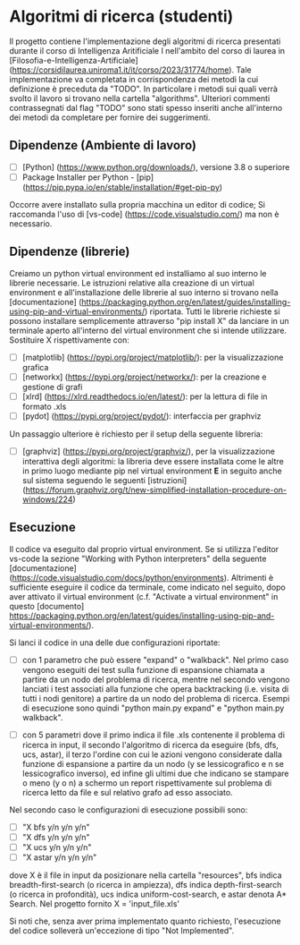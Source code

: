 # Algoritmi di ricerca (studenti)

Il progetto contiene l'implementazione degli algoritmi di ricerca presentati durante il corso di Intelligenza Aritificiale I nell'ambito del corso di laurea in [Filosofia-e-Intelligenza-Artificiale] (https://corsidilaurea.uniroma1.it/it/corso/2023/31774/home). Tale implementazione va completata
in corrispondenza dei metodi la cui definizione è preceduta da "TODO". In particolare i metodi
sui quali verrà svolto il lavoro si trovano nella cartella "algorithms". Ulteriori commenti 
contrassegnati dal flag "TODO" sono stati spesso inseriti anche all'interno dei metodi da
completare per fornire dei suggerimenti.


## Dipendenze (Ambiente di lavoro)

- [ ] [Python] (https://www.python.org/downloads/), versione 3.8 o superiore 
- [ ] Package Installer per Python - [pip] (https://pip.pypa.io/en/stable/installation/#get-pip-py) 

Occorre avere installato sulla propria macchina un editor di codice; Si raccomanda l'uso 
di [vs-code] (https://code.visualstudio.com/) ma non è necessario.


## Dipendenze (librerie)

Creiamo un python virtual environment ed installiamo al suo interno le librerie necessarie.
Le istruzioni relative alla creazione di un virtual environment e all'installazione delle librerie al
suo interno si trovano nella [documentazione] (https://packaging.python.org/en/latest/guides/installing-using-pip-and-virtual-environments/) riportata. Tutti le librerie richieste si possono installare
semplicemente attraverso "pip install X" da lanciare in un terminale aperto all'interno 
del virtual environment che si intende utilizzare. Sostituire X rispettivamente con:

- [ ] [matplotlib] (https://pypi.org/project/matplotlib/): per la visualizzazione grafica
- [ ] [networkx] (https://pypi.org/project/networkx/): per la creazione e gestione di grafi
- [ ] [xlrd] (https://xlrd.readthedocs.io/en/latest/): per la lettura di file in formato .xls
- [ ] [pydot] (https://pypi.org/project/pydot/): interfaccia per graphviz

Un passaggio ulteriore è richiesto per il setup della seguente libreria:

- [ ] [graphviz] (https://pypi.org/project/graphviz/), per la visualizzazione interattiva degli algoritmi: 
    la libreria deve essere installata come le altre in primo luogo mediante pip nel virtual environment 
    **E** in seguito anche sul sistema seguendo le seguenti [istruzioni] (https://forum.graphviz.org/t/new-simplified-installation-procedure-on-windows/224)

## Esecuzione 

Il codice va eseguito dal proprio virtual environment. Se si utilizza l'editor vs-code 
la sezione "Working with Python interpreters" della seguente [documentazione] (https://code.visualstudio.com/docs/python/environments).
Altrimenti è sufficiente eseguire il codice da terminale, come indicato nel seguito, dopo
aver attivato il virtual environment (c.f. "Activate a virtual environment" in questo [documento] https://packaging.python.org/en/latest/guides/installing-using-pip-and-virtual-environments/).

Si lanci il codice in una delle due configurazioni riportate:

- [ ] con 1 parametro che può essere "expand" o "walkback". Nel primo caso vengono eseguiti 
dei test sulla funzione di espansione chiamata a partire da un nodo del problema di ricerca,
mentre nel secondo vengono lanciati i test associati alla funzione che opera backtracking (i.e. 
visita di tutti i nodi genitore) a partire da un nodo del problema di ricerca. Esempi di esecuzione 
sono quindi "python main.py expand" e "python main.py walkback".

- [ ] con 5 parametri dove il primo indica il file .xls contenente il problema di ricerca in input, 
il secondo l'algoritmo di ricerca da eseguire (bfs, dfs, ucs, astar), 
il terzo l'ordine con cui le azioni vengono considerate dalla funzione di espansione a partire 
da un nodo (y se lessicografico e n se lessicografico inverso), ed infine gli ultimi due che 
indicano se stampare o meno (y o n) a schermo un report rispettivamente sul problema di ricerca 
letto da file e sul relativo grafo ad esso associato.

Nel secondo caso le configurazioni di esecuzione possibili sono:

- [ ] "X bfs y/n y/n y/n"
- [ ] "X dfs y/n y/n y/n"
- [ ] "X ucs y/n y/n y/n"
- [ ] "X astar y/n y/n y/n"

dove X è il file in input da posizionare nella cartella "resources",
bfs indica breadth-first-search (o ricerca in ampiezza), dfs indica 
depth-first-search (o ricerca in profondità), ucs indica uniform-cost-search,
e astar denota A* Search. Nel progetto fornito X = 'input_file.xls'

Si noti che, senza aver prima implementato quanto richiesto, l'esecuzione del codice 
solleverà un'eccezione di tipo "Not Implemented".
